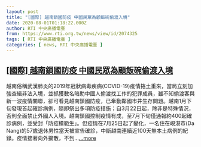 ```yaml
---
layout: post
title: "[國際] 越南鎖國防疫 中國民眾為顧飯碗偷渡入境"
date: 2020-08-01T01:18:22.000Z
author: RTI 中央廣播電臺
from: https://www.rti.org.tw/news/view/id/2074325
tags: [ RTI 中央廣播電臺 ]
categories: [ news, RTI 中央廣播電臺 ]
---
```

<!--1596244702000-->
[[國際] 越南鎖國防疫 中國民眾為顧飯碗偷渡入境](https://www.rti.org.tw/news/view/id/2074325)
------

<div>
越南俗稱武漢肺炎的2019年冠狀病毒疾病(COVID-19)疫情捲土重來，當局立刻加強查緝非法入境，並抓獲數名暗助中國人偷渡找工作的犯罪成員，雖不知偷渡客與新一波疫情關聯，卻可看見越南鎖國防疫，已牽動鄰國市井生存問題。越南1月下旬發現首起確診病例，隨即祭出多項防疫措施；自3月22日起，除非是特殊情況，否則全面禁止外國人入境。越南鎖國控制疫情有成，至7月下旬僅通報約400起確診病例，並受封「防疫模範生」。但疫情在7月25日起了變化，一名住在峴港市(Da Nang)的57歲退休男性當天被宣告確診，中斷越南連續近100天無本土病例的紀錄。疫情接著向外擴散，不到...<a target="_blank" href="https://www.rti.org.tw/news/view/id/2074325">...more</a>
</div>
